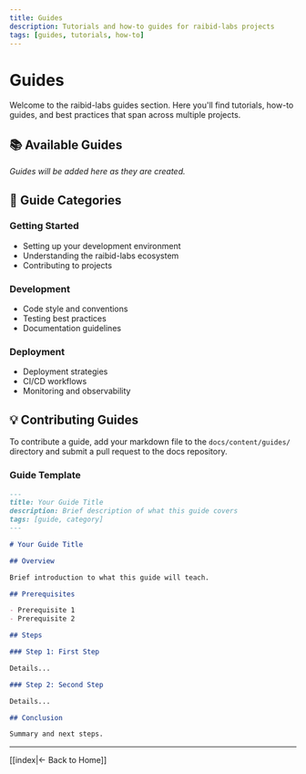 ```yaml
---
title: Guides
description: Tutorials and how-to guides for raibid-labs projects
tags: [guides, tutorials, how-to]
---
```


# Guides

Welcome to the raibid-labs guides section. Here you'll find tutorials, how-to guides, and best practices that span across multiple projects.

## 📚 Available Guides

*Guides will be added here as they are created.*

## 🎯 Guide Categories

### Getting Started
- Setting up your development environment
- Understanding the raibid-labs ecosystem
- Contributing to projects

### Development
- Code style and conventions
- Testing best practices
- Documentation guidelines

### Deployment
- Deployment strategies
- CI/CD workflows
- Monitoring and observability

## 💡 Contributing Guides

To contribute a guide, add your markdown file to the `docs/content/guides/` directory and submit a pull request to the docs repository.

### Guide Template

```markdown
---
title: Your Guide Title
description: Brief description of what this guide covers
tags: [guide, category]
---

# Your Guide Title

## Overview

Brief introduction to what this guide will teach.

## Prerequisites

- Prerequisite 1
- Prerequisite 2

## Steps

### Step 1: First Step

Details...

### Step 2: Second Step

Details...

## Conclusion

Summary and next steps.
```

---

[[index|← Back to Home]]
